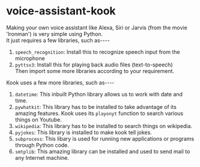 # voice-assistant-kook

Making your own voice assistant like Alexa, Siri or Jarvis (from the movie 'Ironman') is very simple using Python.  
It just requires a few libraries, such as----  
1. `speech_recognition`: Install this to recognize speech input from the microphone  
2. `pyttsx3`: Install this for playing back audio files (text-to-speech)  
Then import some more libraries according to your requirement.
  
Kook uses a few more libraries, such as----  
1. `datetime`: This inbuilt Python library allows us to work with date and time.
2. `pywhatkit`: This library has to be installed to take advantage of its amazing features. Kook uses its `playonyt` function to search various things on Youtube.  
3. `wikipedia`: This library has to be installed to search things on wikipedia.  
4. `pyjokes`: This library is installed to make kook tell jokes.  
5. `subprocess`: This libary is used for running new applications or programs through Python code.  
6. `smtplib`: This amazing library can be installed and used to send mail to any Internet machine.

